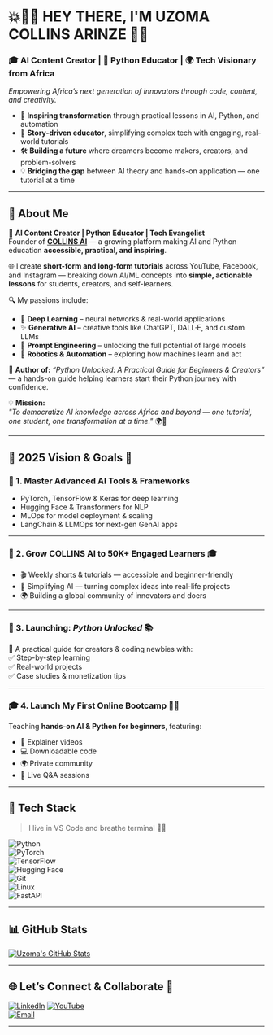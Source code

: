 <h1 align="left">💥👋🏽 <strong>HEY THERE, I'M UZOMA COLLINS ARINZE</strong> 💙🚀</h1>

### 🎓 **AI Content Creator** | 📘 **Python Educator** | 🌍 **Tech Visionary from Africa**

*Empowering Africa’s next generation of innovators through code, content, and creativity.*

* 🚀 **Inspiring transformation** through practical lessons in AI, Python, and automation  
* 🎥 **Story-driven educator**, simplifying complex tech with engaging, real-world tutorials  
* 🛠️ **Building a future** where dreamers become makers, creators, and problem-solvers  
* 💡 **Bridging the gap** between AI theory and hands-on application — one tutorial at a time  

---

## 💼 About Me  

🎥 **AI Content Creator | Python Educator | Tech Evangelist**  
Founder of [**COLLINS AI**](https://www.youtube.com/@CollinsAI) — a growing platform making AI and Python education **accessible, practical, and inspiring**.  

🌐 I create **short-form and long-form tutorials** across YouTube, Facebook, and Instagram — breaking down AI/ML concepts into **simple, actionable lessons** for students, creators, and self-learners.  

🔍 My passions include:  

* 🤖 **Deep Learning** – neural networks & real-world applications  
* ✨ **Generative AI** – creative tools like ChatGPT, DALL·E, and custom LLMs  
* 🧠 **Prompt Engineering** – unlocking the full potential of large models  
* 🚗 **Robotics & Automation** – exploring how machines learn and act  

📘 **Author of:** *“Python Unlocked: A Practical Guide for Beginners & Creators”* — a hands-on guide helping learners start their Python journey with confidence.  

💡 **Mission:**  
*"To democratize AI knowledge across Africa and beyond — one tutorial, one student, one transformation at a time."* 🌍🚀  

---

## 🎯 **2025 Vision & Goals** 🚀  

### 🧠 1. Master Advanced AI Tools & Frameworks  
* PyTorch, TensorFlow & Keras for deep learning  
* Hugging Face & Transformers for NLP  
* MLOps for model deployment & scaling  
* LangChain & LLMOps for next-gen GenAI apps  

---

### 📢 2. Grow COLLINS AI to 50K+ Engaged Learners 🎓  
* 🎬 Weekly shorts & tutorials — accessible and beginner-friendly  
* 🧠 Simplifying AI — turning complex ideas into real-life projects  
* 🌍 Building a global community of innovators and doers  

---

### 📘 3. Launching: *Python Unlocked* 📚  
🚀 A practical guide for creators & coding newbies with:  
✅ Step-by-step learning  
✅ Real-world projects  
✅ Case studies & monetization tips  

---

### 🎓 4. Launch My First Online Bootcamp 👨‍🏫  
Teaching **hands-on AI & Python for beginners**, featuring:  
* 🎥 Explainer videos  
* 💻 Downloadable code  
* 🌍 Private community  
* 🧠 Live Q&A sessions  

---

## 🔧 Tech Stack  

> I live in VS Code and breathe terminal 👨‍💻  

![Python](https://img.shields.io/badge/-Python-3776AB?style=for-the-badge&logo=python&logoColor=white)  
![PyTorch](https://img.shields.io/badge/-PyTorch-EE4C2C?style=for-the-badge&logo=pytorch&logoColor=white)  
![TensorFlow](https://img.shields.io/badge/-TensorFlow-FF6F00?style=for-the-badge&logo=tensorflow&logoColor=white)  
![Hugging Face](https://img.shields.io/badge/-HuggingFace-FFD21F?style=for-the-badge&logo=huggingface&logoColor=black)  
![Git](https://img.shields.io/badge/-Git-F05032?style=for-the-badge&logo=git&logoColor=white)  
![Linux](https://img.shields.io/badge/-Linux-000000?style=for-the-badge&logo=linux&logoColor=white)  
![FastAPI](https://img.shields.io/badge/-FastAPI-009688?style=for-the-badge&logo=fastapi&logoColor=white)  

---

## 📊 GitHub Stats  

[![Uzoma's GitHub Stats](https://github-readme-stats.vercel.app/api?username=UzomaCollins&show_icons=true&theme=radical)](https://github.com/UzomaCollins)  

---

## 🌐 Let’s Connect & Collaborate 🤝  

[![LinkedIn](https://img.shields.io/badge/-LinkedIn-0A66C2?style=for-the-badge&logo=linkedin&logoColor=white)]([https://www.linkedin.com/in/collins-uzoma-584b5374](https://www.linkedin.com/in/uzoma-collins-arinze-584b5374/))  
[![YouTube](https://img.shields.io/badge/-YouTube-red?style=for-the-badge&logo=youtube&logoColor=white)](https://www.youtube.com/@CollinsAI)  
[![Email](https://img.shields.io/badge/-Email-white?style=for-the-badge&logo=gmail&logoColor=red)](mailto:uzomacollins30@email.com)  

---
